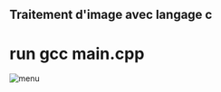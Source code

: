 ## Traitement d'image avec langage c
# run gcc main.cpp
![menu](https://user-images.githubusercontent.com/85696348/164547369-31d7eadc-2a87-4108-92e1-f53eec7da464.png)

